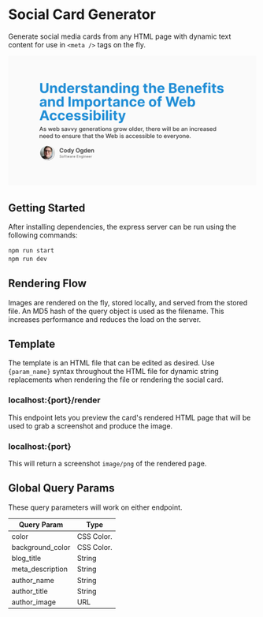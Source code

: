 # Social Card Generator
Generate social media cards from any HTML page with dynamic text content for use in `<meta />` tags on the fly.

![Preview of Social Card](.github/preview.png)

## Getting Started

After installing dependencies, the express server can be run using the following commands:

```bash
npm run start
npm run dev
```

## Rendering Flow
Images are rendered on the fly, stored locally, and served from the stored file. An MD5 hash of the query object is used as the filename. This increases performance and reduces the load on the server.

## Template
The template is an HTML file that can be edited as desired. Use `{param_name}` syntax throughout the HTML file for dynamic string replacements when rendering the file or rendering the social card.

### localhost:{port}/render
This endpoint lets you preview the card's rendered HTML page that will be used to grab a screenshot and produce the image.


### localhost:{port}
This will return a screenshot `image/png` of the rendered page.

## Global Query Params
These query parameters will work on either endpoint.

| Query Param      | Type       |
|------------------|------------|
| color            | CSS Color. |
| background_color | CSS Color. |
| blog_title       | String     |
| meta_description | String     |
| author_name      | String     |
| author_title     | String     |
| author_image     | URL        |

